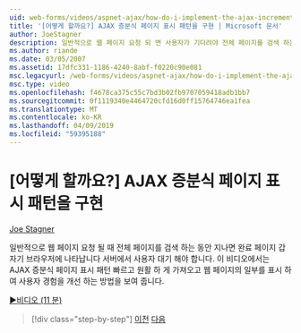```yaml
---
uid: web-forms/videos/aspnet-ajax/how-do-i-implement-the-ajax-incremental-page-display-pattern
title: '[어떻게 할까요?] AJAX 증분식 페이지 표시 패턴을 구현 | Microsoft 문서'
author: JoeStagner
description: 일반적으로 웹 페이지 요청 되 면 사용자가 기다려야 전체 페이지를 검색 하는 동안 완료 페이지에 sudde 표시 되는 서버에서 하는 중...
ms.author: riande
ms.date: 03/05/2007
ms.assetid: 17dfc331-1186-4240-8abf-f0220c90e081
msc.legacyurl: /web-forms/videos/aspnet-ajax/how-do-i-implement-the-ajax-incremental-page-display-pattern
msc.type: video
ms.openlocfilehash: f4678ca375c55c7bd3b02fb9707059418adb1bb7
ms.sourcegitcommit: 0f1119340e4464720cfd16d0ff15764746ea1fea
ms.translationtype: MT
ms.contentlocale: ko-KR
ms.lasthandoff: 04/09/2019
ms.locfileid: "59395188"
---
```

# <a name="how-do-i-implement-the-ajax-incremental-page-display-pattern"></a>[어떻게 할까요?] AJAX 증분식 페이지 표시 패턴을 구현

[Joe Stagner](https://github.com/JoeStagner)

일반적으로 웹 페이지 요청 될 때 전체 페이지를 검색 하는 동안 지나면 완료 페이지 갑자기 브라우저에 나타납니다 서버에서 사용자 대기 해야 합니다. 이 비디오에서는 AJAX 증분식 페이지 표시 패턴 빠르고 원활 하 게 가져오고 웹 페이지의 일부를 표시 하 여 사용자 경험을 개선 하는 방법을 보여 줍니다.

[&#9654;비디오 (11 분)](https://channel9.msdn.com/Blogs/ASP-NET-Site-Videos/how-do-i-implement-the-ajax-incremental-page-display-pattern)

> [!div class="step-by-step"]
> [이전](how-do-i-implement-the-ajax-paging-pattern.md)
> [다음](how-do-i-implement-the-incremental-page-display-pattern-using-http-get-and-post.md)
